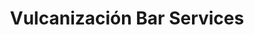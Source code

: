 ---
title: "Vulcanización Bar Services"
url: /villa-alemana/vulcanizacion-bar-services/
shop: Autowerkstatt
---